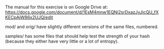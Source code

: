 The manual for this exercise is on Google Drive at:
https://docs.google.com/document/d/1EsM4mnw1EQNi2srDxazJyJicQU_fXKECpAjW86x2UJQ/edit

mod/ and orig/ have slightly different versions of the same files,
numbered.

samples/ has some files that should help test the strength of your
hash (because they either have very little or a lot of entropy).
